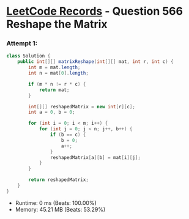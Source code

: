 # [LeetCode Records](../../README.md) - Question 566 Reshape the Matrix

### Attempt 1: 
```java
class Solution {
    public int[][] matrixReshape(int[][] mat, int r, int c) {
        int m = mat.length;
        int n = mat[0].length;

        if (m * n != r * c) {
            return mat;
        }

        int[][] reshapedMatrix = new int[r][c];
        int a = 0, b = 0;

        for (int i = 0; i < m; i++) {
            for (int j = 0; j < n; j++, b++) {
                if (b == c) {
                    b = 0;
                    a++;
                }
                reshapedMatrix[a][b] = mat[i][j];
            }
        }

        return reshapedMatrix;
    }
}
```
- Runtime: 0 ms (Beats: 100.00%)
- Memory: 45.21 MB (Beats: 53.29%)

<br>

